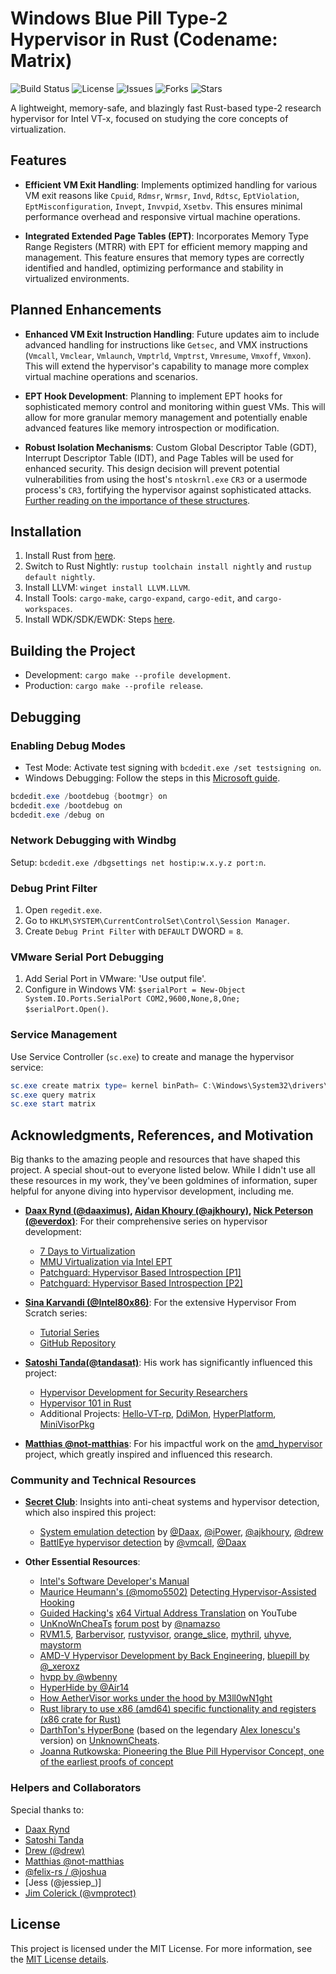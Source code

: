 # Windows Blue Pill Type-2 Hypervisor in Rust (Codename: Matrix)

![Build Status](https://github.com/memN0ps/hypervisor-rs/actions/workflows/github-actions.yml/badge.svg)
![License](https://img.shields.io/github/license/memN0ps/hypervisor-rs)
![Issues](https://img.shields.io/github/issues/memN0ps/hypervisor-rs)
![Forks](https://img.shields.io/github/forks/memN0ps/hypervisor-rs)
![Stars](https://img.shields.io/github/stars/memN0ps/hypervisor-rs)

A lightweight, memory-safe, and blazingly fast Rust-based type-2 research hypervisor for Intel VT-x, focused on studying the core concepts of virtualization.

## Features

- **Efficient VM Exit Handling**: Implements optimized handling for various VM exit reasons like `Cpuid`, `Rdmsr`, `Wrmsr`, `Invd`, `Rdtsc`, `EptViolation`, `EptMisconfiguration`, `Invept`, `Invvpid`, `Xsetbv`. This ensures minimal performance overhead and responsive virtual machine operations.

- **Integrated Extended Page Tables (EPT)**: Incorporates Memory Type Range Registers (MTRR) with EPT for efficient memory mapping and management. This feature ensures that memory types are correctly identified and handled, optimizing performance and stability in virtualized environments.


## Planned Enhancements

- **Enhanced VM Exit Instruction Handling**: Future updates aim to include advanced handling for instructions like `Getsec`, and VMX instructions (`Vmcall`, `Vmclear`, `Vmlaunch`, `Vmptrld`, `Vmptrst`, `Vmresume`, `Vmxoff`, `Vmxon`). This will extend the hypervisor's capability to manage more complex virtual machine operations and scenarios.

- **EPT Hook Development**: Planning to implement EPT hooks for sophisticated memory control and monitoring within guest VMs. This will allow for more granular memory management and potentially enable advanced features like memory introspection or modification.

- **Robust Isolation Mechanisms**: Custom Global Descriptor Table (GDT), Interrupt Descriptor Table (IDT), and Page Tables will be used for enhanced security. This design decision will prevent potential vulnerabilities from using the host's `ntoskrnl.exe` `CR3` or a usermode process's `CR3`, fortifying the hypervisor against sophisticated attacks. [Further reading on the importance of these structures](https://www.unknowncheats.me/forum/2779560-post4.html).

## Installation

1. Install Rust from [here](https://www.rust-lang.org/tools/install).
2. Switch to Rust Nightly: `rustup toolchain install nightly` and `rustup default nightly`.
3. Install LLVM: `winget install LLVM.LLVM`.
4. Install Tools: `cargo-make`, `cargo-expand`, `cargo-edit`, and `cargo-workspaces`.
5. Install WDK/SDK/EWDK: Steps [here](https://docs.microsoft.com/en-us/windows-hardware/drivers/download-the-wdk).

## Building the Project

- Development: `cargo make --profile development`.
- Production: `cargo make --profile release`.

## Debugging

### Enabling Debug Modes

- Test Mode: Activate test signing with `bcdedit.exe /set testsigning on`.
- Windows Debugging: Follow the steps in this [Microsoft guide](https://learn.microsoft.com/en-us/windows-hardware/drivers/devtest/bcdedit--bootdebug).

```powershell
bcdedit.exe /bootdebug {bootmgr} on
bcdedit.exe /bootdebug on
bcdedit.exe /debug on
```

### Network Debugging with Windbg

Setup: `bcdedit.exe /dbgsettings net hostip:w.x.y.z port:n`.

### Debug Print Filter

1. Open `regedit.exe`.
2. Go to `HKLM\SYSTEM\CurrentControlSet\Control\Session Manager`.
3. Create `Debug Print Filter` with `DEFAULT` DWORD = `8`.

### VMware Serial Port Debugging

1. Add Serial Port in VMware: 'Use output file'.
2. Configure in Windows VM: `$serialPort = New-Object System.IO.Ports.SerialPort COM2,9600,None,8,One; $serialPort.Open()`.

### Service Management

Use Service Controller (`sc.exe`) to create and manage the hypervisor service:

```powershell
sc.exe create matrix type= kernel binPath= C:\Windows\System32\drivers\matrix.sys
sc.exe query matrix
sc.exe start matrix
```

## Acknowledgments, References, and Motivation

Big thanks to the amazing people and resources that have shaped this project. A special shout-out to everyone listed below. While I didn't use all these resources in my work, they've been goldmines of information, super helpful for anyone diving into hypervisor development, including me.

- **[Daax Rynd (@daaximus)](https://github.com/daaximus), [Aidan Khoury (@ajkhoury)](https://github.com/ajkhoury), [Nick Peterson (@everdox)](https://github.com/everdox)**: For their comprehensive series on hypervisor development:
  - [7 Days to Virtualization](https://revers.engineering/7-days-to-virtualization-a-series-on-hypervisor-development/)
  - [MMU Virtualization via Intel EPT](https://revers.engineering/mmu-virtualization-via-intel-ept-index/)
  - [Patchguard: Hypervisor Based Introspection [P1]](https://revers.engineering/patchguard-detection-of-hypervisor-based-instrospection-p1/)
  - [Patchguard: Hypervisor Based Introspection [P2]](https://revers.engineering/patchguard-detection-of-hypervisor-based-instrospection-p2/)

- **[Sina Karvandi (@Intel80x86)](https://github.com/SinaKarvandi)**: For the extensive Hypervisor From Scratch series:
  - [Tutorial Series](https://rayanfam.com/tutorials/)
  - [GitHub Repository](https://github.com/SinaKarvandi/Hypervisor-From-Scratch/)

- **[Satoshi Tanda(@tandasat)](https://github.com/tandasat/)**: His work has significantly influenced this project:
  - [Hypervisor Development for Security Researchers](https://tandasat.github.io/Hypervisor_Development_for_Security_Researchers.html)
  - [Hypervisor 101 in Rust](https://github.com/tandasat/Hypervisor-101-in-Rust)
  - Additional Projects: [Hello-VT-rp](https://github.com/tandasat/Hello-VT-rp), [DdiMon](https://github.com/tandasat/DdiMon), [HyperPlatform](https://github.com/tandasat/HyperPlatform), [MiniVisorPkg](https://github.com/tandasat/MiniVisorPkg)
 
- **[Matthias @not-matthias](https://github.com/not-matthias/amd_hypervisor)**: For his impactful work on the [amd_hypervisor](https://github.com/not-matthias/amd_hypervisor) project, which greatly inspired and influenced this research.

### Community and Technical Resources

- **[Secret Club](https://github.com/thesecretclub)**: Insights into anti-cheat systems and hypervisor detection, which also inspired this project:
  - [System emulation detection](https://secret.club/2020/04/13/how-anti-cheats-detect-system-emulation.html) by [@Daax](https://github.com/daaximus), [@iPower](https://github.com/iPower), [@ajkhoury](https://github.com/ajkhoury), [@drew](https://github.com/drew-gpf)
  - [BattlEye hypervisor detection](https://secret.club/2020/01/12/battleye-hypervisor-detection.html) by [@vmcall](https://github.com/vmcall), [@Daax](https://github.com/daaximus)

- **Other Essential Resources**:
  - [Intel's Software Developer's Manual](https://www.intel.com/)
  - [Maurice Heumann's (@momo5502)](https://github.com/momo5502/) [Detecting Hypervisor-Assisted Hooking](https://momo5502.com/posts/2022-05-02-detecting-hypervisor-assisted-hooking/)
  - [Guided Hacking's](https://guidedhacking.com/) [x64 Virtual Address Translation](https://www.youtube.com/watch?v=W3o5jYHMh8s) on YouTube
  - [UnKnoWnCheaTs](https://unknowncheats.me/) [forum post](https://www.unknowncheats.me/forum/2779560-post4.html) by [@namazso](https://github.com/namazso)
  - [RVM1.5](https://github.com/rcore-os/RVM1.5), [Barbervisor](https://github.com/Cisco-Talos/Barbervisor), [rustyvisor](https://github.com/iankronquist/rustyvisor), [orange_slice](https://github.com/gamozolabs/orange_slice), [mythril](https://github.com/mythril-hypervisor/mythril), [uhyve](https://github.com/hermit-os/uhyve), [maystorm](https://github.com/neri/maystorm)
  - [AMD-V Hypervisor Development by Back Engineering](https://blog.back.engineering/04/08/2022), [bluepill by @_xeroxz](https://git.back.engineering/_xeroxz/bluepill)
  - [hvpp by @wbenny](https://github.com/wbenny/hvpp)
  - [HyperHide by @Air14](https://github.com/Air14/HyperHide)
  - [How AetherVisor works under the hood by M3ll0wN1ght](https://mellownight.github.io/AetherVisor)
  - [Rust library to use x86 (amd64) specific functionality and registers (x86 crate for Rust)](https://github.com/gz/rust-x86)
  - [DarthTon's HyperBone](https://github.com/DarthTon/HyperBone) (based on the legendary [Alex Ionescu's](https://github.com/ionescu007/SimpleVisor) version) on [UnknownCheats](https://www.unknowncheats.me/forum/c-and-c-/173560-hyperbone-windows-hypervisor.html).
  - [Joanna Rutkowska: Pioneering the Blue Pill Hypervisor Concept, one of the earliest proofs of concept](https://blog.invisiblethings.org/2006/06/22/introducing-blue-pill.html)

### Helpers and Collaborators

Special thanks to:
- [Daax Rynd](https://revers.engineering/)
- [Satoshi Tanda](https://github.com/tandasat)
- [Drew (@drew)](https://github.com/drew-gpf)
- [Matthias @not-matthias](https://github.com/not-matthias/)
- [@felix-rs / @joshuа](https://github.com/felix-rs)
- [Jess (@jessiep_)]
- [Jim Colerick (@vmprotect)](https://github.com/thug-shaker)

## License

This project is licensed under the MIT License. For more information, see the [MIT License details](./LICENSE).
